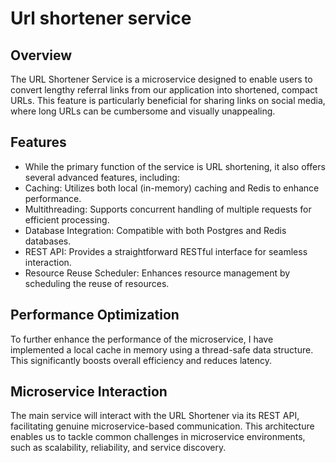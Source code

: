 # Url shortener service
## Overview
The URL Shortener Service is a microservice designed to enable users to convert lengthy referral links from our application into shortened, compact URLs. This feature is particularly beneficial for sharing links on social media, where long URLs can be cumbersome and visually unappealing.
## Features
- While the primary function of the service is URL shortening, it also offers several advanced features, including:
- Caching: Utilizes both local (in-memory) caching and Redis to enhance performance.
- Multithreading: Supports concurrent handling of multiple requests for efficient processing.
- Database Integration: Compatible with both Postgres and Redis databases.
- REST API: Provides a straightforward RESTful interface for seamless interaction.
- Resource Reuse Scheduler: Enhances resource management by scheduling the reuse of resources.
## Performance Optimization
To further enhance the performance of the microservice, I have implemented a local cache in memory using a thread-safe data structure. This significantly boosts overall efficiency and reduces latency.
## Microservice Interaction
The main service will interact with the URL Shortener via its REST API, facilitating genuine microservice-based communication. This architecture enables us to tackle common challenges in microservice environments, such as scalability, reliability, and service discovery.
